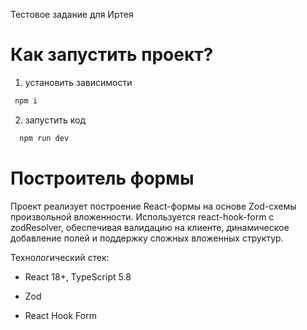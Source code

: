 Тестовое задание для Иртея

# Как запустить проект?
1. установить зависимости
```bash
 npm i
 ```

2. запустить код
```bash
  npm run dev
```

# Построитель формы
Проект реализует построение React-формы на основе Zod-схемы произвольной вложенности. Используется react-hook-form с zodResolver, обеспечивая валидацию на клиенте, динамическое добавление полей и поддержку сложных вложенных структур.

Технологический стек:
- React 18+, TypeScript 5.8

- Zod

- React Hook Form
